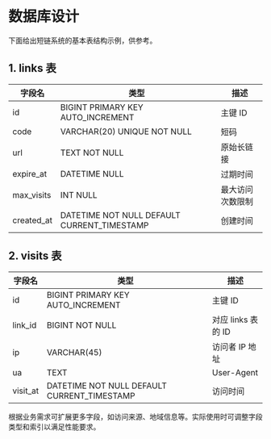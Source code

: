 # 数据库设计

下面给出短链系统的基本表结构示例，供参考。

## 1. links 表
| 字段名        | 类型            | 描述             |
|---------------|-----------------|------------------|
| id            | BIGINT PRIMARY KEY AUTO_INCREMENT | 主键 ID |
| code          | VARCHAR(20) UNIQUE NOT NULL | 短码 |
| url           | TEXT NOT NULL   | 原始长链接       |
| expire_at     | DATETIME NULL   | 过期时间         |
| max_visits    | INT NULL        | 最大访问次数限制 |
| created_at    | DATETIME NOT NULL DEFAULT CURRENT_TIMESTAMP | 创建时间 |

## 2. visits 表
| 字段名    | 类型            | 描述          |
|-----------|-----------------|---------------|
| id        | BIGINT PRIMARY KEY AUTO_INCREMENT | 主键 ID |
| link_id   | BIGINT NOT NULL | 对应 links 表的 ID |
| ip        | VARCHAR(45)     | 访问者 IP 地址 |
| ua        | TEXT            | User-Agent    |
| visit_at  | DATETIME NOT NULL DEFAULT CURRENT_TIMESTAMP | 访问时间 |

根据业务需求可扩展更多字段，如访问来源、地域信息等。实际使用时可调整字段类型和索引以满足性能要求。
